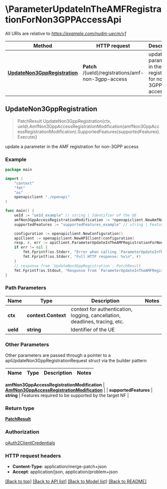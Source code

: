 # \ParameterUpdateInTheAMFRegistrationForNon3GPPAccessApi

All URIs are relative to *https://example.com/nudm-uecm/v1*

Method | HTTP request | Description
------------- | ------------- | -------------
[**UpdateNon3GppRegistration**](ParameterUpdateInTheAMFRegistrationForNon3GPPAccessApi.md#UpdateNon3GppRegistration) | **Patch** /{ueId}/registrations/amf-non-3gpp-access | update a parameter in the AMF registration for non-3GPP access



## UpdateNon3GppRegistration

> PatchResult UpdateNon3GppRegistration(ctx, ueId).AmfNon3GppAccessRegistrationModification(amfNon3GppAccessRegistrationModification).SupportedFeatures(supportedFeatures).Execute()

update a parameter in the AMF registration for non-3GPP access

### Example

```go
package main

import (
    "context"
    "fmt"
    "os"
    openapiclient "./openapi"
)

func main() {
    ueId := "ueId_example" // string | Identifier of the UE
    amfNon3GppAccessRegistrationModification := *openapiclient.NewAmfNon3GppAccessRegistrationModification(*openapiclient.NewGuami(*openapiclient.NewPlmnIdNid("Mcc_example", "Mnc_example"), "AmfId_example")) // AmfNon3GppAccessRegistrationModification | 
    supportedFeatures := "supportedFeatures_example" // string | Features required to be supported by the target NF (optional)

    configuration := openapiclient.NewConfiguration()
    apiClient := openapiclient.NewAPIClient(configuration)
    resp, r, err := apiClient.ParameterUpdateInTheAMFRegistrationForNon3GPPAccessApi.UpdateNon3GppRegistration(context.Background(), ueId).AmfNon3GppAccessRegistrationModification(amfNon3GppAccessRegistrationModification).SupportedFeatures(supportedFeatures).Execute()
    if err != nil {
        fmt.Fprintf(os.Stderr, "Error when calling `ParameterUpdateInTheAMFRegistrationForNon3GPPAccessApi.UpdateNon3GppRegistration``: %v\n", err)
        fmt.Fprintf(os.Stderr, "Full HTTP response: %v\n", r)
    }
    // response from `UpdateNon3GppRegistration`: PatchResult
    fmt.Fprintf(os.Stdout, "Response from `ParameterUpdateInTheAMFRegistrationForNon3GPPAccessApi.UpdateNon3GppRegistration`: %v\n", resp)
}
```

### Path Parameters


Name | Type | Description  | Notes
------------- | ------------- | ------------- | -------------
**ctx** | **context.Context** | context for authentication, logging, cancellation, deadlines, tracing, etc.
**ueId** | **string** | Identifier of the UE | 

### Other Parameters

Other parameters are passed through a pointer to a apiUpdateNon3GppRegistrationRequest struct via the builder pattern


Name | Type | Description  | Notes
------------- | ------------- | ------------- | -------------

 **amfNon3GppAccessRegistrationModification** | [**AmfNon3GppAccessRegistrationModification**](AmfNon3GppAccessRegistrationModification.md) |  | 
 **supportedFeatures** | **string** | Features required to be supported by the target NF | 

### Return type

[**PatchResult**](PatchResult.md)

### Authorization

[oAuth2ClientCredentials](../README.md#oAuth2ClientCredentials)

### HTTP request headers

- **Content-Type**: application/merge-patch+json
- **Accept**: application/json, application/problem+json

[[Back to top]](#) [[Back to API list]](../README.md#documentation-for-api-endpoints)
[[Back to Model list]](../README.md#documentation-for-models)
[[Back to README]](../README.md)

